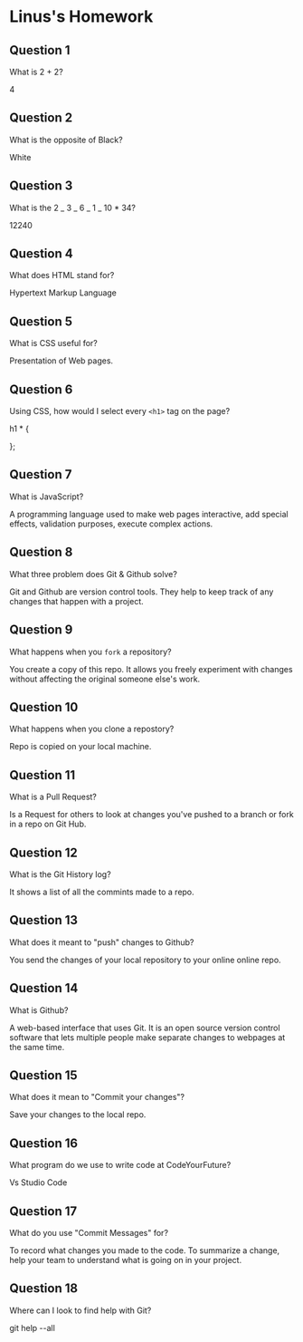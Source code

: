 # Linus's Homework

## Question 1

What is 2 + 2?

4

## Question 2

What is the opposite of Black?

White

## Question 3

What is the 2 _ 3 _ 6 _ 1 _ 10 \* 34?

12240

## Question 4

What does HTML stand for?

Hypertext Markup Language

## Question 5

What is CSS useful for?

Presentation of Web pages.

## Question 6

Using CSS, how would I select every `<h1>` tag on the page?

h1 \* {

};

## Question 7

What is JavaScript?

A programming language used to make web pages interactive, add special effects, validation purposes, execute complex actions.

## Question 8

What three problem does Git & Github solve?

Git and Github are version control tools. They help to keep track of any changes that happen with a project.

## Question 9

What happens when you `fork` a repository?

You create a copy of this repo. It allows you freely experiment with changes without affecting the original someone else's work.

## Question 10

What happens when you clone a repostory?

Repo is copied on your local machine.

## Question 11

What is a Pull Request?

Is a Request for others to look at changes you've pushed to a branch or fork in a repo on Git Hub.

## Question 12

What is the Git History log?

It shows a list of all the commints made to a repo.

## Question 13

What does it meant to "push" changes to Github?

You send the changes of your local repository to your online online repo.

## Question 14

What is Github?

A web-based interface that uses Git. It is an open source version control software that lets multiple people make separate changes to webpages at the same time.

## Question 15

What does it mean to "Commit your changes"?

Save your changes to the local repo.

## Question 16

What program do we use to write code at CodeYourFuture?

Vs Studio Code

## Question 17

What do you use "Commit Messages" for?

To record what changes you made to the code. To summarize a change, help your team to understand what is going on in your project.

## Question 18

Where can I look to find help with Git?

git help --all
